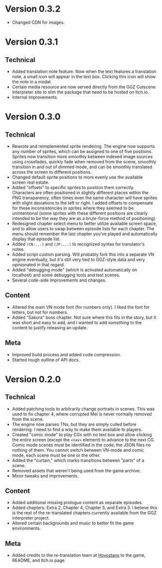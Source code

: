 # Version 0.3.2

- Changed CDN for images.

# Version 0.3.1

## Technical
- Added translation note feature. Now when the text features a translation note, a small icon will appear in the text box. Clicking this icon will show the note in a modal.
- Certain media resource are now served directly from the GGZ Cutscene Interpreter site to slim the package that need to be hosted on Itch.io.
- Internal improvements.

# Version 0.3.0

## Technical
- Rewrote and reimplemented sprite rendering. The engine now supports any number of sprites, which can be assigned to one of five positions. Sprites now transition more smoothly between indexed image sources using crossfades, quickly fade when removed from the scene, smoothly transition in and out of dimmed mode, and can be smoothly translated across the screen to different positions.
- Changed default sprite positions to more evenly use the available screen real estate.
- Added "offsets" to specific sprites to position them correctly. Characters are often positioned in slightly different places within the PNG transparency, often times even the same character will have sprites with slight deviations to the left or right. I added offsets to compensate for these inconsistencies in sprites where they seemed to be unintentional (some sprites with these different positions are clearly intended to be the way they are as a brute-force method of positioning).
- Redesigned chapter select menu to better utilize available screen space, and to allow users to swap between episode lists for each chapter. The menu should remember the last chapter you've played and automatically display that episode list.
- Added `(CN:...)` and `(JP:...)` to recognized syntax for translator's notes.
- Added script custom parsing. Will probably fork this into a separate VN engine eventually, but it's still very tied to GGZ-style data and very opinionated in that regard.
- Added "debugging mode" (which is activated automatically on localhost) and some debugging tools and test scenes.
- Several code-side improvements and changes.

## Content
- Altered the main VN mode font (for numbers only). I liked the font for letters, but not for numbers.
- Added "Sakura" boss chapter. Not sure where this fits in the story, but it was short and easy to add, and I wanted to add *something* to the content to justify releasing an update.

## Meta
- Improved build process and added code compression.
- Started rough outline of API docs.

# Version 0.2.0

## Technical
- Added patching tools to arbitrarily change portraits in scenes. This was used to fix chapter 4, where corrupted Mei is never normally removed from the scene.
- The engine now parses TNs, but they are simply culled before rendering. I need to find a way to make them available to players.
- Created "comic mode" to play CGs with no text box and allow clicking the entire screen (except the `<nav>` element) to advance to the next CG. Comic mode scenes must be identified in the code, the JSON files no nothing of them. You cannot switch between VN-mode and comic mode, each scene must be one or the other.
- Added the "curtain," which marks transitions between "parts" of a scene.
- Removed assets that weren't being used from the game archive.
- Minor tweaks and improvements.

## Content
- Added additional missing prologue content as separate episodes.
- Added chapters: Extra 2, Chapter 4, Chapter 5, and Extra 3. I believe this is the rest of the re-translated chapters currently available from the GGZ interpreter project.
- Altered certain backgrounds and music to better fit the game environments.

## Meta
- Added credits to the re-translation team at [Hoyostans](https://hoyostans.be/) to the game, README, and Itch.io page.